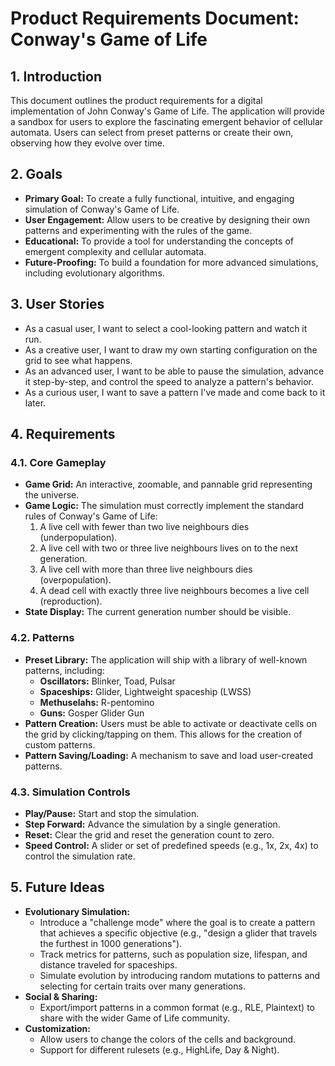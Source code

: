 # Product Requirements Document: Conway's Game of Life

## 1. Introduction

This document outlines the product requirements for a digital implementation of John Conway's Game of Life. The application will provide a sandbox for users to explore the fascinating emergent behavior of cellular automata. Users can select from preset patterns or create their own, observing how they evolve over time.

## 2. Goals

*   **Primary Goal:** To create a fully functional, intuitive, and engaging simulation of Conway's Game of Life.
*   **User Engagement:** Allow users to be creative by designing their own patterns and experimenting with the rules of the game.
*   **Educational:** To provide a tool for understanding the concepts of emergent complexity and cellular automata.
*   **Future-Proofing:** To build a foundation for more advanced simulations, including evolutionary algorithms.

## 3. User Stories

*   As a casual user, I want to select a cool-looking pattern and watch it run.
*   As a creative user, I want to draw my own starting configuration on the grid to see what happens.
*   As an advanced user, I want to be able to pause the simulation, advance it step-by-step, and control the speed to analyze a pattern's behavior.
*   As a curious user, I want to save a pattern I've made and come back to it later.

## 4. Requirements

### 4.1. Core Gameplay

*   **Game Grid:** An interactive, zoomable, and pannable grid representing the universe.
*   **Game Logic:** The simulation must correctly implement the standard rules of Conway's Game of Life:
    1.  A live cell with fewer than two live neighbours dies (underpopulation).
    2.  A live cell with two or three live neighbours lives on to the next generation.
    3.  A live cell with more than three live neighbours dies (overpopulation).
    4.  A dead cell with exactly three live neighbours becomes a live cell (reproduction).
*   **State Display:** The current generation number should be visible.

### 4.2. Patterns

*   **Preset Library:** The application will ship with a library of well-known patterns, including:
    *   **Oscillators:** Blinker, Toad, Pulsar
    *   **Spaceships:** Glider, Lightweight spaceship (LWSS)
    *   **Methuselahs:** R-pentomino
    *   **Guns:** Gosper Glider Gun
*   **Pattern Creation:** Users must be able to activate or deactivate cells on the grid by clicking/tapping on them. This allows for the creation of custom patterns.
*   **Pattern Saving/Loading:** A mechanism to save and load user-created patterns.

### 4.3. Simulation Controls

*   **Play/Pause:** Start and stop the simulation.
*   **Step Forward:** Advance the simulation by a single generation.
*   **Reset:** Clear the grid and reset the generation count to zero.
*   **Speed Control:** A slider or set of predefined speeds (e.g., 1x, 2x, 4x) to control the simulation rate.

## 5. Future Ideas

*   **Evolutionary Simulation:**
    *   Introduce a "challenge mode" where the goal is to create a pattern that achieves a specific objective (e.g., "design a glider that travels the furthest in 1000 generations").
    *   Track metrics for patterns, such as population size, lifespan, and distance traveled for spaceships.
    *   Simulate evolution by introducing random mutations to patterns and selecting for certain traits over many generations.
*   **Social & Sharing:**
    *   Export/import patterns in a common format (e.g., RLE, Plaintext) to share with the wider Game of Life community.
*   **Customization:**
    *   Allow users to change the colors of the cells and background.
    *   Support for different rulesets (e.g., HighLife, Day & Night).
